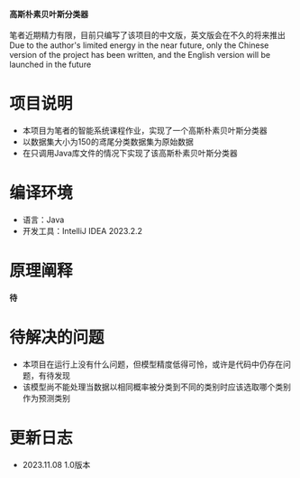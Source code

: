 **高斯朴素贝叶斯分类器**<br />
<br />笔者近期精力有限，目前只编写了该项目的中文版，英文版会在不久的将来推出
<br />Due to the author's limited energy in the near future, only the Chinese version of the project has been written, and the English version will be launched in the future

# 项目说明

<ul>
    <li>本项目为笔者的智能系统课程作业，实现了一个高斯朴素贝叶斯分类器</li>
    <li>以数据集大小为150的鸢尾分类数据集为原始数据</li>
    <li>在只调用Java库文件的情况下实现了该高斯朴素贝叶斯分类器</li>
</ul>

# 编译环境

<ul>
    <li>语言：Java</li>
    <li>开发工具：IntelliJ IDEA 2023.2.2</li>
</ul>

# 原理阐释

**待**

# 待解决的问题

<ul>
    <li>本项目在运行上没有什么问题，但模型精度低得可怜，或许是代码中仍存在问题，有待发现</li>
    <li>该模型尚不能处理当数据以相同概率被分类到不同的类别时应该选取哪个类别作为预测类别</li>
</ul>

# 更新日志

<ul>
    <li>2023.11.08 1.0版本</li>
</ul>





